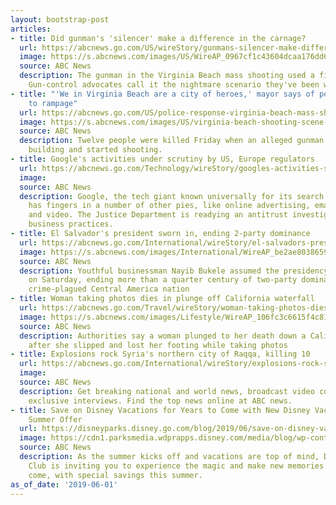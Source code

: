 ```yaml
---
layout: bootstrap-post
articles:
- title: Did gunman's 'silencer' make a difference in the carnage?
  url: https://abcnews.go.com/US/wireStory/gunmans-silencer-make-difference-carnage-63425872
  image: https://s.abcnews.com/images/US/WireAP_0967cf1c43604dcaa176dd6d9369d12c_16x9_992.jpg
  source: ABC News
  description: The gunman in the Virginia Beach mass shooting used a firearm suppressor.
    Gun-control advocates call it the nightmare scenario they've been warning about
- title: "'We in Virginia Beach are a city of heroes,' mayor says of police response
    to rampage"
  url: https://abcnews.go.com/US/police-response-virginia-beach-mass-shooting-helped-save/story?id=63418486
  image: https://s.abcnews.com/images/US/virginia-beach-shooting-scene-01-ap-jef-190531_hpMain_16x9_992.jpg
  source: ABC News
  description: Twelve people were killed Friday when an alleged gunman entered a municipal
    building and started shooting.
- title: Google's activities under scrutiny by US, Europe regulators
  url: https://abcnews.go.com/Technology/wireStory/googles-activities-scrutiny-us-europe-regulators-63425645
  image: 
  source: ABC News
  description: Google, the tech giant known universally for its search engine, also
    has fingers in a number of other pies, like online advertising, email messaging
    and video. The Justice Department is readying an antitrust investigation of Google's
    business practices.
- title: El Salvador's president sworn in, ending 2-party dominance
  url: https://abcnews.go.com/International/wireStory/el-salvadors-president-sworn-ending-party-dominance-63425504
  image: https://s.abcnews.com/images/International/WireAP_be2ae803865946e5982c0da59933e262_16x9_992.jpg
  source: ABC News
  description: Youthful businessman Nayib Bukele assumed the presidency of El Salvador
    on Saturday, ending more than a quarter century of two-party dominance in the
    crime-plagued Central America nation
- title: Woman taking photos dies in plunge off California waterfall
  url: https://abcnews.go.com/Travel/wireStory/woman-taking-photos-dies-plunge-off-california-waterfall-63425400
  image: https://s.abcnews.com/images/Lifestyle/WireAP_106fc3c6615f4c818d116a093907eca6_16x9_992.jpg
  source: ABC News
  description: Authorities say a woman plunged to her death down a California waterfall
    after she slipped and lost her footing while taking photos
- title: Explosions rock Syria's northern city of Raqqa, killing 10
  url: https://abcnews.go.com/International/wireStory/explosions-rock-syrias-northern-city-raqqa-killing-10-63425104
  image: 
  source: ABC News
  description: Get breaking national and world news, broadcast video coverage, and
    exclusive interviews. Find the top news online at ABC news.
- title: Save on Disney Vacations for Years to Come with New Disney Vacation Club
    Summer Offer
  url: https://disneyparks.disney.go.com/blog/2019/06/save-on-disney-vacations-for-years-to-come-with-new-disney-vacation-club-summer-offer/
  image: https://cdn1.parksmedia.wdprapps.disney.com/media/blog/wp-content/uploads/2019/06/rpc092834098234098234234.jpg
  source: ABC News
  description: As the summer kicks off and vacations are top of mind, Disney Vacation
    Club is inviting you to experience the magic and make new memories for years to
    come, with special savings this summer.
as_of_date: '2019-06-01'
---
```


